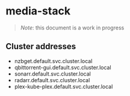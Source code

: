 # media-stack

> *Note*: this document is a work in progress

## Cluster addresses

- nzbget.default.svc.cluster.local
- qbittorrent-gui.default.svc.cluster.local
- sonarr.default.svc.cluster.local
- radarr.default.svc.cluster.local
- plex-kube-plex.default.svc.cluster.local